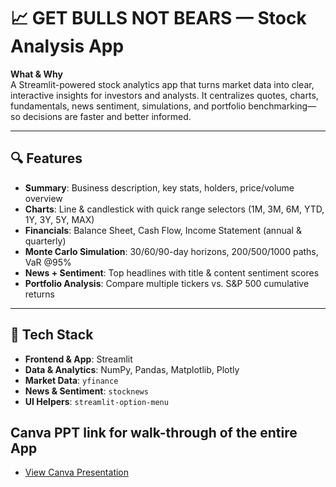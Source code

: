 # 📈 GET BULLS NOT BEARS — Stock Analysis App

**What & Why**  
A Streamlit-powered stock analytics app that turns market data into clear, interactive insights for investors and analysts. It centralizes quotes, charts, fundamentals, news sentiment, simulations, and portfolio benchmarking—so decisions are faster and better informed.

---

## 🔍 Features
- **Summary**: Business description, key stats, holders, price/volume overview  
- **Charts**: Line & candlestick with quick range selectors (1M, 3M, 6M, YTD, 1Y, 3Y, 5Y, MAX)  
- **Financials**: Balance Sheet, Cash Flow, Income Statement (annual & quarterly)  
- **Monte Carlo Simulation**: 30/60/90-day horizons, 200/500/1000 paths, VaR @95%  
- **News + Sentiment**: Top headlines with title & content sentiment scores  
- **Portfolio Analysis**: Compare multiple tickers vs. S&P 500 cumulative returns  

---

## 🧱 Tech Stack
- **Frontend & App**: Streamlit  
- **Data & Analytics**: NumPy, Pandas, Matplotlib, Plotly  
- **Market Data**: `yfinance`  
- **News & Sentiment**: `stocknews`  
- **UI Helpers**: `streamlit-option-menu`  

## Canva PPT link for walk-through of the entire App
- [View Canva Presentation](https://www.canva.com/design/DAGXbZ5miXg/2bAWn8COGobyNgSC36GCmA/view?utm_content=DAGXbZ5miXg&utm_campaign=designshare&utm_medium=link2&utm_source=uniquelinks&utlId=h590d455ecf)
